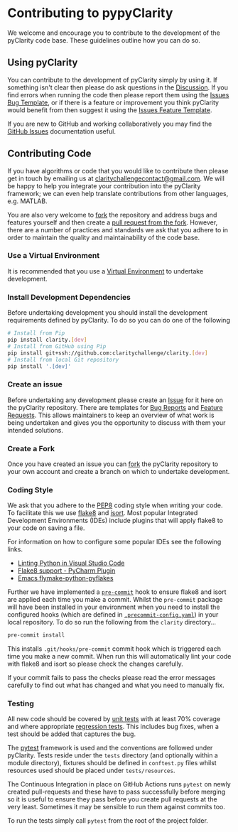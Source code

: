 # Contributing to pypyClarity

We welcome and encourage you to contribute to the development of the pyClarity code base. These guidelines outline how you
can do so.

## Using pyClarity

You can contribute to the development of pyClarity simply by using it. If something isn't clear then please do ask
questions in the [Discussion](). If you find errors when running the code then please report them using the [Issues Bug
Template](), or if there is a feature or improvement you think pyClarity would benefit from then suggest it using the
[Issues Feature Template]().

If you are new to GitHub and working collaboratively you may find the [GitHub Issues](https://docs.github.com/en/issues)
documentation useful.

## Contributing Code

If you have algorithms or code that you would like to contribute then please get in touch by emailing us at
[claritychallengecontact@gmail.com](mailto:claritychallengecontact@gmail.com). We will be happy to help you integrate
your contribution into the pyClarity framework; we can even help translate contributions from other languages, e.g. MATLAB.


You are also very welcome to [fork](https://docs.github.com/en/get-started/quickstart/fork-a-repo) the repository and address bugs
and features yourself and then create a [pull request from the
fork](https://docs.github.com/en/pull-requests/collaborating-with-pull-requests/proposing-changes-to-your-work-with-pull-requests/creating-a-pull-request-from-a-fork).
However, there are a number of practices and standards we ask that you adhere to in order to maintain the quality and
maintainability of the code base.

### Use a Virtual Environment

It is recommended that you use a [Virtual Environment](https://realpython.com/python-virtual-environments-a-primer/) to
undertake development.

### Install Development Dependencies

Before undertaking development you should install the development requirements defined by pyClarity.  To do so you can do one
of the following

``` bash
# Install from Pip
pip install clarity.[dev]
# Install from GitHub using Pip
pip install git+ssh://github.com:claritychallenge/clarity.[dev]
# Install from local Git repository
pip install '.[dev]'
```

### Create an issue

Before undertaking any development please create an [Issue](https://github.com/claritychallenge/clarity/issues) for it
here on the pyClarity repository. There are templates for [Bug
Reports](https://github.com/claritychallenge/clarity/issues/new?assignees=&labels=bug&template=bug_report.md&title=%5BBUG%5D)
and [Feature
Requests](https://github.com/claritychallenge/clarity/issues/new?assignees=&labels=enhancement&template=feature_request.md&title=%5BFEATURE%5D). This
allows maintainers to keep an overview of what work is being undertaken and gives you the opportunity to discuss with
them your intended solutions.


### Create a Fork

Once you have created an issue you can
[fork](https://docs.github.com/en/pull-requests/collaborating-with-pull-requests/working-with-forks/about-forks) the
pyClarity repository to your own account and create a branch on which to undertake development.


### Coding Style

We ask that you adhere to the [PEP8](https://pep8.org/) coding style when writing your code. To facilitate this we use
[flake8](https://flake8.pycqa.org/en/latest/) and [isort](https://pycqa.github.io/isort/). Most popular Integrated
Development Environments (IDEs) include plugins that will apply flake8 to your code on saving a file.

For information on how to configure some popular IDEs see the following links.

* [Linting Python in Visual Studio Code](https://code.visualstudio.com/docs/python/linting)
* [Flake8 support - PyCharm Plugin](https://plugins.jetbrains.com/plugin/11563-flake8-support)
* [Emacs flymake-python-pyflakes](https://github.com/purcell/flymake-python-pyflakes/)


Further we have implemented a [`pre-commit`](https://pre-commit.com/) hook to ensure flake8 and isort are applied each
time you make a commit. Whilst the `pre-commit` package will have been installed in your environment when you need to
install the configured hooks (which are defined in
[`.precommit-config.yaml`](https://github.com/claritychallenge/clarity/blob/main/.pre-commit-config.yaml)) in your local
repository. To do so run the following from the `clarity` directory...

``` bash
pre-commit install
```

This installs `.git/hooks/pre-commit` commit hook which is triggered each time you make a new commit. When run this will
automatically lint your code with flake8 and isort so please check the changes carefully.

If your commit fails to pass the checks please read the error messages carefully to find out what has changed and what
you need to manually fix.


### Testing

All new code should be covered by [unit
tests](https://carpentries-incubator.github.io/python-testing/04-units/index.html) with at least 70% coverage and where
appropriate [regression tests](https://carpentries-incubator.github.io/python-testing/07-integration/index.html). This
includes bug fixes, when a test should be added that captures the bug.

The [pytest](https://docs.pytest.org/en/7.1.x/) framework is used and the conventions are followed under
pyClarity. Tests reside under the `tests` directory (and optionally within a module directory), fixtures should be defined
in `conftest.py` files whilst resources used should be placed under `tests/resources`.

The Continuous Integration in place on GitHub Actions runs `pytest` on newly created pull-requests and these have to
pass successfully before merging so it is useful to ensure they pass before you create pull requests at the very
least. Sometimes it may be sensible to run them against commits too.

To run the tests simply call `pytest` from the root of the project folder.
